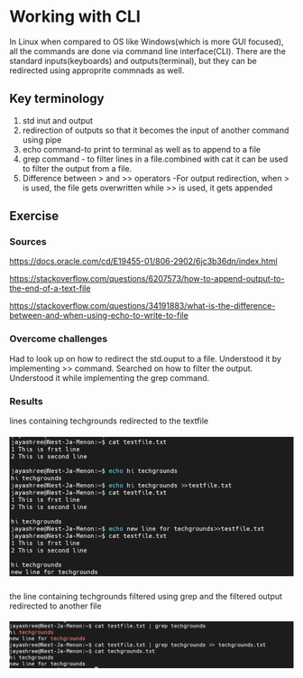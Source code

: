 #  Working with CLI
In Linux when compared to OS like Windows(which is more GUI focused), all the commands are done via command line interface(CLI). There are the standard inputs(keyboards) and outputs(terminal), but they can be redirected using approprite commnads as well. 

## Key terminology

  1. std inut and output
  2. redirection of outputs so that it becomes the input of another command using pipe 
  3. echo command-to print to terminal as well as to append to a file
  4. grep command - to filter lines in a file.combined with cat it can be used to filter the output from a file.
  5. Difference between > and >> operators -For output redirection, when > is used, the file gets overwritten while >> is used, it gets appended
   
  
## Exercise
### Sources

https://docs.oracle.com/cd/E19455-01/806-2902/6jc3b36dn/index.html

https://stackoverflow.com/questions/6207573/how-to-append-output-to-the-end-of-a-text-file

https://stackoverflow.com/questions/34191883/what-is-the-difference-between-and-when-using-echo-to-write-to-file



### Overcome challenges
Had to look up on how to redirect the std.ouput to a file. Understood it by implementing >> command. Searched on how to filter the output. Understood it while implementing the grep command.

### Results

lines containing techgrounds redirected to the textfile
##### ![LNX-03-01img](https://github.com/Techgrounds-Cloud-9/cloud-9-jsm-1985/blob/main/00_includes/LNX-03/LNX-03-01.PNG)

the line containing techgrounds filtered using grep and the filtered output redirected to another file
##### ![LNX-03-02img](https://github.com/Techgrounds-Cloud-9/cloud-9-jsm-1985/blob/main/00_includes/LNX-03/LNX-03-02.PNG)














